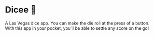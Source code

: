 # Dicee 🎲

A Las Vegas dice app. You can make the die roll at the press of a button. With this app in your pocket, you’ll be able to settle any score on the go!
